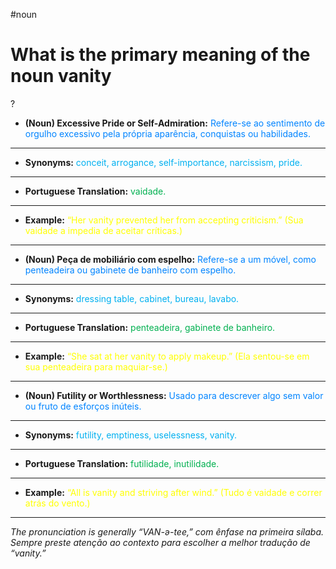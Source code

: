#noun

# What is the primary meaning of the noun vanity
?
- **(Noun) Excessive Pride or Self-Admiration:** <span style="color:rgb(0, 132, 255)">Refere-se ao sentimento de orgulho excessivo pela própria aparência, conquistas ou habilidades.</span>
---
- **Synonyms:** <span style="color:rgb(0, 176, 240)">conceit, arrogance, self-importance, narcissism, pride.</span>
---
- **Portuguese Translation:** <span style="color:rgb(0, 176, 80)">vaidade.</span>
---
- **Example:** <span style="color:rgb(255, 255, 0)">“Her vanity prevented her from accepting criticism.” (Sua vaidade a impedia de aceitar críticas.)</span>
---
- **(Noun) Peça de mobiliário com espelho:** <span style="color:rgb(0, 132, 255)">Refere-se a um móvel, como penteadeira ou gabinete de banheiro com espelho.</span>
---
- **Synonyms:** <span style="color:rgb(0, 176, 240)">dressing table, cabinet, bureau, lavabo.</span>
---
- **Portuguese Translation:** <span style="color:rgb(0, 176, 80)">penteadeira, gabinete de banheiro.</span>
---
- **Example:** <span style="color:rgb(255, 255, 0)">“She sat at her vanity to apply makeup.” (Ela sentou-se em sua penteadeira para maquiar-se.)</span>
---
- **(Noun) Futility or Worthlessness:** <span style="color:rgb(0, 132, 255)">Usado para descrever algo sem valor ou fruto de esforços inúteis.</span>
---
- **Synonyms:** <span style="color:rgb(0, 176, 240)">futility, emptiness, uselessness, vanity.</span>
---
- **Portuguese Translation:** <span style="color:rgb(0, 176, 80)">futilidade, inutilidade.</span>
---
- **Example:** <span style="color:rgb(255, 255, 0)">“All is vanity and striving after wind.” (Tudo é vaidade e correr atrás do vento.)</span>
---
_The pronunciation is generally “VAN-ə-tee,” com ênfase na primeira sílaba. Sempre preste atenção ao contexto para escolher a melhor tradução de “vanity.”_
<!--SR:!2025-06-07,8,250-->